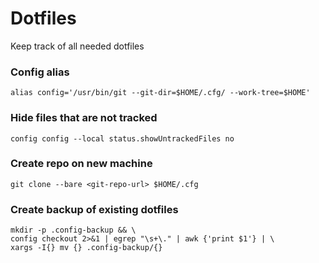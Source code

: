 # Dotfiles
Keep track of all needed dotfiles

### Config alias
    alias config='/usr/bin/git --git-dir=$HOME/.cfg/ --work-tree=$HOME'

### Hide files that are not tracked
    config config --local status.showUntrackedFiles no

### Create repo on new machine
    git clone --bare <git-repo-url> $HOME/.cfg

### Create backup of existing dotfiles
    mkdir -p .config-backup && \
    config checkout 2>&1 | egrep "\s+\." | awk {'print $1'} | \
    xargs -I{} mv {} .config-backup/{}

